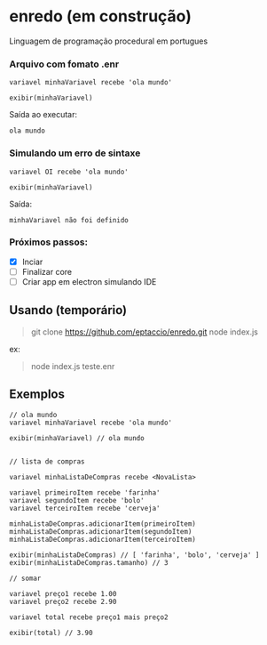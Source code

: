 # enredo (em construção)
Linguagem de programação procedural em portugues

### Arquivo com fomato .enr
```
variavel minhaVariavel recebe 'ola mundo'

exibir(minhaVariavel)
```

Saída ao executar:
```
ola mundo
```

### Simulando um erro de sintaxe
```
variavel OI recebe 'ola mundo'

exibir(minhaVariavel)
```
Saída:
```
minhaVariavel não foi definido
```

### Próximos passos:
- [x] Inciar
- [ ] Finalizar core  
- [ ] Criar app em electron simulando IDE 

## Usando (temporário)
> git clone https://github.com/eptaccio/enredo.git
> node index.js <caminho para o arquivo>

ex:

> node index.js teste.enr

## Exemplos

```
// ola mundo
variavel minhaVariavel recebe 'ola mundo'

exibir(minhaVariavel) // ola mundo


// lista de compras

variavel minhaListaDeCompras recebe <NovaLista>

variavel primeiroItem recebe 'farinha'
variavel segundoItem recebe 'bolo'
variavel terceiroItem recebe 'cerveja'

minhaListaDeCompras.adicionarItem(primeiroItem)
minhaListaDeCompras.adicionarItem(segundoItem)
minhaListaDeCompras.adicionarItem(terceiroItem)

exibir(minhaListaDeCompras) // [ 'farinha', 'bolo', 'cerveja' ]
exibir(minhaListaDeCompras.tamanho) // 3

// somar

variavel preço1 recebe 1.00
variavel preço2 recebe 2.90

variavel total recebe preço1 mais preço2

exibir(total) // 3.90
```
